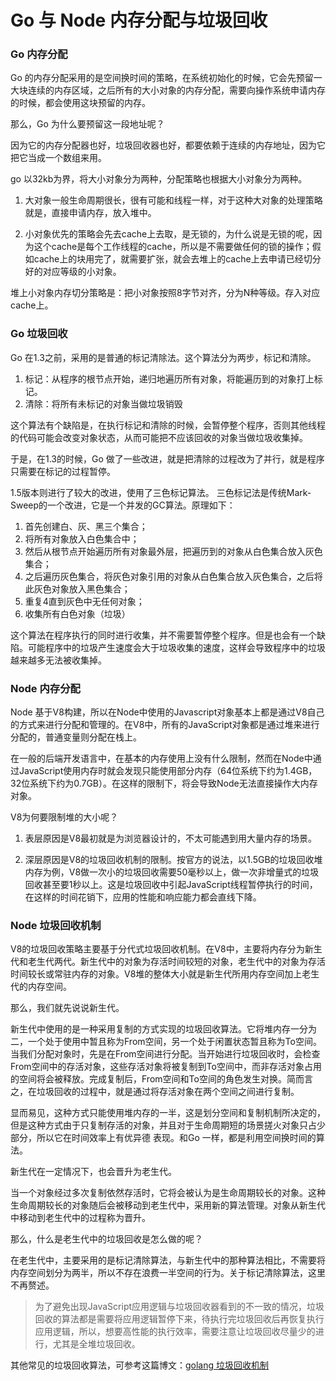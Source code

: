 <h1 class="mb-0 align-center">Go 与 Node 内存分配与垃圾回收</h1>


### Go 内存分配

Go 的内存分配采用的是空间换时间的策略，在系统初始化的时候，它会先预留一大块连续的内存区域，之后所有的大小对象的内存分配，需要向操作系统申请内存的时候，都会使用这块预留的内存。

那么，Go 为什么要预留这一段地址呢？

因为它的内存分配器也好，垃圾回收器也好，都要依赖于连续的内存地址，因为它把它当成一个数组来用。

go 以32kb为界，将大小对象分为两种，分配策略也根据大小对象分为两种。

1. 大对象一般生命周期很长，很有可能和线程一样，对于这种大对象的处理策略就是，直接申请内存，放入堆中。

2. 小对象优先的策略会先去cache上去取，是无锁的，为什么说是无锁的呢，因为这个cache是每个工作线程的cache，所以是不需要做任何的锁的操作；假如cache上的块用完了，就需要扩张，就会去堆上的cache上去申请已经切分好的对应等级的小对象。

堆上小对象内存切分策略是：把小对象按照8字节对齐，分为N种等级。存入对应cache上。


### Go 垃圾回收

Go 在1.3之前，采用的是普通的标记清除法。这个算法分为两步，标记和清除。

1. 标记：从程序的根节点开始，递归地遍历所有对象，将能遍历到的对象打上标记。
2. 清除：将所有未标记的对象当做垃圾销毁

这个算法有个缺陷是，在执行标记和清除的时候，会暂停整个程序，否则其他线程的代码可能会改变对象状态，从而可能把不应该回收的对象当做垃圾收集掉。

于是，在1.3的时候，Go 做了一些改进，就是把清除的过程改为了并行，就是程序只需要在标记的过程暂停。

1.5版本则进行了较大的改进，使用了三色标记算法。
三色标记法是传统Mark-Sweep的一个改进，它是一个并发的GC算法。原理如下：
1. 首先创建白、灰、黑三个集合；
2. 将所有对象放入白色集合中；
3. 然后从根节点开始遍历所有对象最外层，把遍历到的对象从白色集合放入灰色集合；
4. 之后遍历灰色集合，将灰色对象引用的对象从白色集合放入灰色集合，之后将此灰色对象放入黑色集合；
5. 重复4直到灰色中无任何对象；
6. 收集所有白色对象（垃圾）

这个算法在程序执行的同时进行收集，并不需要暂停整个程序。但是也会有一个缺陷。可能程序中的垃圾产生速度会大于垃圾收集的速度，这样会导致程序中的垃圾越来越多无法被收集掉。

### Node 内存分配

Node 基于V8构建，所以在Node中使用的Javascript对象基本上都是通过V8自己的方式来进行分配和管理的。在V8中，所有的JavaScript对象都是通过堆来进行分配的，普通变量则分配在栈上。

在一般的后端开发语言中，在基本的内存使用上没有什么限制，然而在Node中通过JavaScript使用内存时就会发现只能使用部分内存（64位系统下约为1.4GB，32位系统下约为0.7GB）。在这样的限制下，将会导致Node无法直接操作大内存对象。

V8为何要限制堆的大小呢？

1. 表层原因是V8最初就是为浏览器设计的，不太可能遇到用大量内存的场景。

2. 深层原因是V8的垃圾回收机制的限制。按官方的说法，以1.5GB的垃圾回收堆内存为例，V8做一次小的垃圾回收需要50毫秒以上，做一次非增量式的垃圾回收甚至要1秒以上。这是垃圾回收中引起JavaScript线程暂停执行的时间，在这样的时间花销下，应用的性能和响应能力都会直线下降。

### Node 垃圾回收机制

V8的垃圾回收策略主要基于分代式垃圾回收机制。在V8中，主要将内存分为新生代和老生代两代。新生代中的对象为存活时间较短的对象，老生代中的对象为存活时间较长或常驻内存的对象。V8堆的整体大小就是新生代所用内存空间加上老生代的内存空间。

那么，我们就先说说新生代。

新生代中使用的是一种采用复制的方式实现的垃圾回收算法。它将堆内存一分为二，一个处于使用中暂且称为From空间，另一个处于闲置状态暂且称为To空间。当我们分配对象时，先是在From空间进行分配。当开始进行垃圾回收时，会检查From空间中的存活对象，这些存活对象将被复制到To空间中，而非存活对象占用的空间将会被释放。完成复制后，From空间和To空间的角色发生对换。简而言之，在垃圾回收的过程中，就是通过将存活对象在两个空间之间进行复制。

显而易见，这种方式只能使用堆内存的一半，这是划分空间和复制机制所决定的，但是这种方式由于只复制存活的对象，并且对于生命周期短的场景搓火对象只占少部分，所以它在时间效率上有优异德 表现。和Go 一样，都是利用空间换时间的算法。

新生代在一定情况下，也会晋升为老生代。

当一个对象经过多次复制依然存活时，它将会被认为是生命周期较长的对象。这种生命周期较长的对象随后会被移动到老生代中，采用新的算法管理。对象从新生代中移动到老生代中的过程称为晋升。

那么，什么是老生代中的垃圾回收是怎么做的呢？

在老生代中，主要采用的是标记清除算法，与新生代中的那种算法相比，不需要将内存空间划分为两半，所以不存在浪费一半空间的行为。关于标记清除算法，这里不再赘述。

> 为了避免出现JavaScript应用逻辑与垃圾回收器看到的不一致的情况，垃圾回收的算法都是需要将应用逻辑暂停下来，待执行完垃圾回收后再恢复执行应用逻辑，所以，想要高性能的执行效率，需要注意让垃圾回收尽量少的进行，尤其是全堆垃圾回收。

其他常见的垃圾回收算法，可参考这篇博文：[golang 垃圾回收机制](https://lengzzz.com/note/gc-in-golang)

